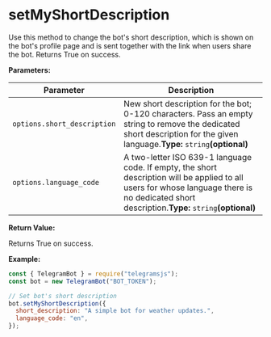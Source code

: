 # setMyShortDescription

Use this method to change the bot's short description, which is shown on the bot's profile page and is sent together with the link when users share the bot. Returns True on success.

**Parameters:**

| Parameter                   | Description                                                                                                                                                                                    |
| --------------------------- | ---------------------------------------------------------------------------------------------------------------------------------------------------------------------------------------------- |
| `options.short_description` | New short description for the bot; 0-120 characters. Pass an empty string to remove the dedicated short description for the given language.**Type:** `string`**(optional)**                    |
| `options.language_code`     | A two-letter ISO 639-1 language code. If empty, the short description will be applied to all users for whose language there is no dedicated short description.**Type:** `string`**(optional)** |

**Return Value:**

Returns True on success.

**Example:**

```javascript
const { TelegramBot } = require("telegramsjs");
const bot = new TelegramBot("BOT_TOKEN");

// Set bot's short description
bot.setMyShortDescription({
  short_description: "A simple bot for weather updates.",
  language_code: "en",
});
```
